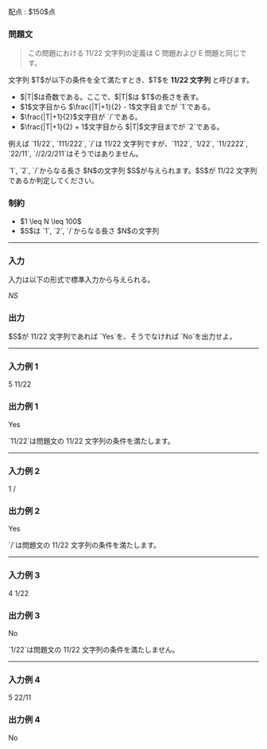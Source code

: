 
<div>

<span>

<span>

<p>
配点 : $150$点
</p>

<div>

<section>

### **問題文**

<blockquote>

<p>
この問題における 11/22 文字列の定義は C 問題および E 問題と同じです。
</p>

</blockquote>

<p>
文字列 $T$が以下の条件を全て満たすとき、$T$を 
<strong>
11/22 文字列
</strong>
と呼びます。
</p>

<ul>

<li>
$|T|$は奇数である。ここで、$|T|$は $T$の長さを表す。
</li>

<li>
$1$文字目から $\frac{|T|+1}{2} - 1$文字目までが `1`である。
</li>

<li>
$\frac{|T|+1}{2}$文字目が `/`である。
</li>

<li>
$\frac{|T|+1}{2} + 1$文字目から $|T|$文字目までが `2`である。
</li>

</ul>

<p>
例えば `11/22`, `111/222`, `/`は 11/22 文字列ですが、`1122`, `1/22`, `11/2222`, `22/11`, `//2/2/211`はそうではありません。
</p>

<p>
`1`, `2`, `/`からなる長さ $N$の文字列 $S$が与えられます。$S$が 11/22 文字列であるか判定してください。
</p>

</section>

</div>

<div>

<section>

### **制約**

<ul>

<li>
$1 \leq N \leq 100$
</li>

<li>
$S$は `1`, `2`, `/`からなる長さ $N$の文字列
</li>

</ul>

</section>

</div>

---

<div>

<div>

<section>

### **入力**

<p>
入力は以下の形式で標準入力から与えられる。
</p>

<div>

$N$$S$
</div>

</section>

</div>

<div>

<section>

### **出力**

<p>
$S$が 11/22 文字列であれば `Yes`を、そうでなければ `No`を出力せよ。
</p>

</section>

</div>

</div>

---

<div>

<section>

### **入力例 1**

<div>

5
11/22

</div>

</section>

</div>

<div>

<section>

### **出力例 1**

<div>

Yes

</div>

<p>
`11/22`は問題文の 11/22 文字列の条件を満たします。
</p>

</section>

</div>

---

<div>

<section>

### **入力例 2**

<div>

1
/

</div>

</section>

</div>

<div>

<section>

### **出力例 2**

<div>

Yes

</div>

<p>
`/`は問題文の 11/22 文字列の条件を満たします。
</p>

</section>

</div>

---

<div>

<section>

### **入力例 3**

<div>

4
1/22

</div>

</section>

</div>

<div>

<section>

### **出力例 3**

<div>

No

</div>

<p>
`1/22`は問題文の 11/22 文字列の条件を満たしません。
</p>

</section>

</div>

---

<div>

<section>

### **入力例 4**

<div>

5
22/11

</div>

</section>

</div>

<div>

<section>

### **出力例 4**

<div>

No

</div>

</section>

</div>

</span>

</span>

</div>
